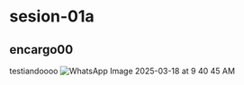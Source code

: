 # sesion-01a
## encargo00

testiandoooo
![WhatsApp Image 2025-03-18 at 9 40 45 AM](https://github.com/user-attachments/assets/1b2ec911-2b72-4d80-ace4-f5066b01ee1f)
